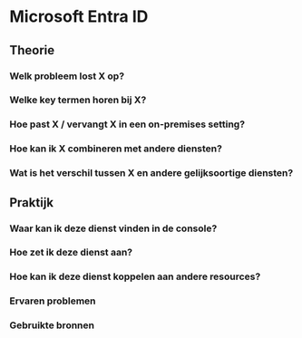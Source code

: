 # Microsoft Entra ID

## Theorie
### Welk probleem lost X op?

### Welke key termen horen bij X?

### Hoe past X / vervangt X in een on-premises setting?

### Hoe kan ik X combineren met andere diensten?

### Wat is het verschil tussen X en andere gelijksoortige diensten?


## Praktijk
### Waar kan ik deze dienst vinden in de console?

### Hoe zet ik deze dienst aan?

### Hoe kan ik deze dienst koppelen aan andere resources?


### Ervaren problemen

### Gebruikte bronnen
